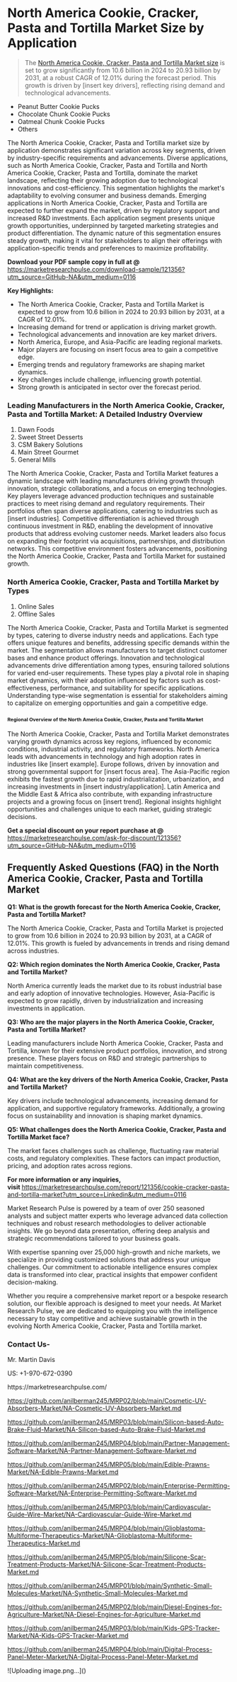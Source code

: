 <h1>North America Cookie, Cracker, Pasta and Tortilla Market&nbsp;Size by Application</h1><blockquote><p>The <a href="https://marketresearchpulse.com/download-sample/121356?utm_source=GitHub-NA&amp;utm_medium=0116">North America Cookie, Cracker, Pasta and Tortilla Market size</a> is set to grow significantly from 10.6 billion in 2024 to 20.93 billion by 2031, at a robust CAGR of 12.01% during the forecast period. This growth is driven by [insert key drivers], reflecting rising demand and technological advancements.</p></blockquote><ul><li>Peanut Butter Cookie Pucks<li> Chocolate Chunk Cookie Pucks<li> Oatmeal Chunk Cookie Pucks<li> Others</li></ul><p>The North America Cookie, Cracker, Pasta and Tortilla market size by application demonstrates significant variation across key segments, driven by industry-specific requirements and advancements. Diverse applications, such as North America Cookie, Cracker, Pasta and Tortilla and North America Cookie, Cracker, Pasta and Tortilla, dominate the market landscape, reflecting their growing adoption due to technological innovations and cost-efficiency. This segmentation highlights the market's adaptability to evolving consumer and business demands. Emerging applications in North America Cookie, Cracker, Pasta and Tortilla are expected to further expand the market, driven by regulatory support and increased R&D investments. Each application segment presents unique growth opportunities, underpinned by targeted marketing strategies and product differentiation. The dynamic nature of this segmentation ensures steady growth, making it vital for stakeholders to align their offerings with application-specific trends and preferences to maximize profitability.</p><p><strong>Download your PDF sample copy in full at @ </strong><a href="https://marketresearchpulse.com/download-sample/121356?utm_source=GitHub-NA&amp;utm_medium=0116">https://marketresearchpulse.com/download-sample/121356?utm_source=GitHub-NA&amp;utm_medium=0116</a></p><p><strong>Key Highlights: </strong></p><ul><li>The North America Cookie, Cracker, Pasta and Tortilla Market is expected to grow from 10.6 billion in 2024 to 20.93 billion by 2031, at a CAGR of 12.01%.</li><li>Increasing demand for trend or application is driving market growth.</li><li>Technological advancements and innovation are key market drivers.</li><li>North America, Europe, and Asia-Pacific are leading regional markets.</li><li>Major players are focusing on insert focus area to gain a competitive edge.</li><li>Emerging trends and regulatory frameworks are shaping market dynamics.</li><li>Key challenges include challenge, influencing growth potential.</li><li>Strong growth is anticipated in sector over the forecast period.</li></ul><h3>Leading Manufacturers in the North America Cookie, Cracker, Pasta and Tortilla Market: A Detailed Industry Overview</h3><ol><li>Dawn Foods</li><li>Sweet Street Desserts</li><li>CSM Bakery Solutions</li><li>Main Street Gourmet</li><li>General Mills</li></ol><div class="flex max-w-full flex-col flex-grow"><div class="min-h-8 text-message flex w-full flex-col items-end gap-2 whitespace-normal break-words [.text-message+&amp;]:mt-5" dir="auto" data-message-author-role="assistant" data-message-id="fd8432e4-4910-450d-b182-61b7bfb0a01f" data-message-model-slug="gpt-4o"><div class="flex w-full flex-col gap-1 empty:hidden first:pt-[3px]"><div class="markdown prose w-full break-words dark:prose-invert light"><p>The North America Cookie, Cracker, Pasta and Tortilla Market features a dynamic landscape with leading manufacturers driving growth through innovation, strategic collaborations, and a focus on emerging technologies. Key players leverage advanced production techniques and sustainable practices to meet rising demand and regulatory requirements. Their portfolios often span diverse applications, catering to industries such as [insert industries]. Competitive differentiation is achieved through continuous investment in R&amp;D, enabling the development of innovative products that address evolving customer needs. Market leaders also focus on expanding their footprint via acquisitions, partnerships, and distribution networks. This competitive environment fosters advancements, positioning the North America Cookie, Cracker, Pasta and Tortilla Market for sustained growth.</p></div></div></div></div><h3>North America Cookie, Cracker, Pasta and Tortilla Market by Types</h3><ol><li>Online Sales<li> Offline Sales</li></ol><div class="flex max-w-full flex-col flex-grow"><div class="min-h-8 text-message flex w-full flex-col items-end gap-2 whitespace-normal break-words [.text-message+&amp;]:mt-5" dir="auto" data-message-author-role="assistant" data-message-id="084470be-0bb7-4664-bddf-5156b4f41249" data-message-model-slug="gpt-4o-mini"><div class="flex w-full flex-col gap-1 empty:hidden first:pt-[3px]"><div class="markdown prose w-full break-words dark:prose-invert light"><p>The North America Cookie, Cracker, Pasta and Tortilla Market is segmented by types, catering to diverse industry needs and applications. Each type offers unique features and benefits, addressing specific demands within the market. The segmentation allows manufacturers to target distinct customer bases and enhance product offerings. Innovation and technological advancements drive differentiation among types, ensuring tailored solutions for varied end-user requirements. These types play a pivotal role in shaping market dynamics, with their adoption influenced by factors such as cost-effectiveness, performance, and suitability for specific applications. Understanding type-wise segmentation is essential for stakeholders aiming to capitalize on emerging opportunities and gain a competitive edge.</p></div></div></div></div><h3><span style="font-size: 11px;">Regional Overview of the North America Cookie, Cracker, Pasta and Tortilla Market</span></h3><div class="flex max-w-full flex-col flex-grow"><div class="min-h-8 text-message flex w-full flex-col items-end gap-2 whitespace-normal break-words [.text-message+&amp;]:mt-5" dir="auto" data-message-author-role="assistant" data-message-id="e9038762-ce64-4e30-91c9-9bd413514231" data-message-model-slug="gpt-4o-mini"><div class="flex w-full flex-col gap-1 empty:hidden first:pt-[3px]"><div class="markdown prose w-full break-words dark:prose-invert light"><p>The North America Cookie, Cracker, Pasta and Tortilla Market demonstrates varying growth dynamics across key regions, influenced by economic conditions, industrial activity, and regulatory frameworks. North America leads with advancements in technology and high adoption rates in industries like [insert example]. Europe follows, driven by innovation and strong governmental support for [insert focus area]. The Asia-Pacific region exhibits the fastest growth due to rapid industrialization, urbanization, and increasing investments in [insert industry/application]. Latin America and the Middle East &amp; Africa also contribute, with expanding infrastructure projects and a growing focus on [insert trend]. Regional insights highlight opportunities and challenges unique to each market, guiding strategic decisions.</p></div></div></div></div><p><strong>Get a special discount on your report purchase at @ </strong><a href="https://marketresearchpulse.com/ask-for-discount/121356?utm_source=GitHub-NA&amp;utm_medium=0116">https://marketresearchpulse.com/ask-for-discount/121356?utm_source=GitHub-NA&amp;utm_medium=0116</a></p><h2>Frequently Asked Questions (FAQ) in the North America Cookie, Cracker, Pasta and Tortilla Market</h2><p><strong>Q1: What is the growth forecast for the North America Cookie, Cracker, Pasta and Tortilla Market?</strong></p><p>The North America Cookie, Cracker, Pasta and Tortilla Market is projected to grow from 10.6 billion in 2024 to 20.93 billion by 2031, at a CAGR of 12.01%. This growth is fueled by advancements in trends and rising demand across industries.</p><p><strong>Q2: Which region dominates the North America Cookie, Cracker, Pasta and Tortilla Market?</strong></p><p>North America currently leads the market due to its robust industrial base and early adoption of innovative technologies. However, Asia-Pacific is expected to grow rapidly, driven by industrialization and increasing investments in application.</p><p><strong>Q3: Who are the major players in the North America Cookie, Cracker, Pasta and Tortilla Market?</strong></p><p>Leading manufacturers include North America Cookie, Cracker, Pasta and Tortilla, known for their extensive product portfolios, innovation, and strong presence. These players focus on R&amp;D and strategic partnerships to maintain competitiveness.</p><p><strong>Q4: What are the key drivers of the North America Cookie, Cracker, Pasta and Tortilla Market?</strong></p><p>Key drivers include technological advancements, increasing demand for application, and supportive regulatory frameworks. Additionally, a growing focus on sustainability and innovation is shaping market dynamics.</p><p><strong>Q5: What challenges does the North America Cookie, Cracker, Pasta and Tortilla Market face?</strong></p><p>The market faces challenges such as challenge, fluctuating raw material costs, and regulatory complexities. These factors can impact production, pricing, and adoption rates across regions.</p><p><strong>For more information or any inquiries, visit&nbsp;</strong><a href="https://marketresearchpulse.com/report/121356/cookie-cracker-pasta-and-tortilla-market?utm_source=Linkedin&utm_medium=0116">https://marketresearchpulse.com/report/121356/cookie-cracker-pasta-and-tortilla-market?utm_source=Linkedin&utm_medium=0116</a></p><p>Market Research Pulse is powered by a team of over 250 seasoned analysts and subject matter experts who leverage advanced data collection techniques and robust research methodologies to deliver actionable insights. We go beyond data presentation, offering deep analysis and strategic recommendations tailored to your business goals.</p><p>With expertise spanning over 25,000 high-growth and niche markets, we specialize in providing customized solutions that address your unique challenges. Our commitment to actionable intelligence ensures complex data is transformed into clear, practical insights that empower confident decision-making.</p><p>Whether you require a comprehensive market report or a bespoke research solution, our flexible approach is designed to meet your needs. At Market Research Pulse, we are dedicated to equipping you with the intelligence necessary to stay competitive and achieve sustainable growth in the evolving North America Cookie, Cracker, Pasta and Tortilla market.</p><h3><strong>Contact Us-</strong></h3><p>Mr. Martin Davis</p><p>US: +1-970-672-0390</p><p>https://marketresearchpulse.com/</p><p><a href="https://github.com/anilberman245/MRP02/blob/main/Cosmetic-UV-Absorbers-Market/NA-Cosmetic-UV-Absorbers-Market.md">https://github.com/anilberman245/MRP02/blob/main/Cosmetic-UV-Absorbers-Market/NA-Cosmetic-UV-Absorbers-Market.md</a></p><p><a href="https://github.com/anilberman245/MRP03/blob/main/Silicon-based-Auto-Brake-Fluid-Market/NA-Silicon-based-Auto-Brake-Fluid-Market.md">https://github.com/anilberman245/MRP03/blob/main/Silicon-based-Auto-Brake-Fluid-Market/NA-Silicon-based-Auto-Brake-Fluid-Market.md</a></p><p><a href="https://github.com/anilberman245/MRP04/blob/main/Partner-Management-Software-Market/NA-Partner-Management-Software-Market.md">https://github.com/anilberman245/MRP04/blob/main/Partner-Management-Software-Market/NA-Partner-Management-Software-Market.md</a></p><p><a href="https://github.com/anilberman245/MRP05/blob/main/Edible-Prawns-Market/NA-Edible-Prawns-Market.md">https://github.com/anilberman245/MRP05/blob/main/Edible-Prawns-Market/NA-Edible-Prawns-Market.md</a></p><p><a href="https://github.com/anilberman245/MRP02/blob/main/Enterprise-Permitting-Software-Market/NA-Enterprise-Permitting-Software-Market.md">https://github.com/anilberman245/MRP02/blob/main/Enterprise-Permitting-Software-Market/NA-Enterprise-Permitting-Software-Market.md</a></p><p><a href="https://github.com/anilberman245/MRP03/blob/main/Cardiovascular-Guide-Wire-Market/NA-Cardiovascular-Guide-Wire-Market.md">https://github.com/anilberman245/MRP03/blob/main/Cardiovascular-Guide-Wire-Market/NA-Cardiovascular-Guide-Wire-Market.md</a></p><p><a href="https://github.com/anilberman245/MRP04/blob/main/Glioblastoma-Multiforme-Therapeutics-Market/NA-Glioblastoma-Multiforme-Therapeutics-Market.md">https://github.com/anilberman245/MRP04/blob/main/Glioblastoma-Multiforme-Therapeutics-Market/NA-Glioblastoma-Multiforme-Therapeutics-Market.md</a></p><p><a href="https://github.com/anilberman245/MRP05/blob/main/Silicone-Scar-Treatment-Products-Market/NA-Silicone-Scar-Treatment-Products-Market.md">https://github.com/anilberman245/MRP05/blob/main/Silicone-Scar-Treatment-Products-Market/NA-Silicone-Scar-Treatment-Products-Market.md</a></p><p><a href="https://github.com/anilberman245/MRP01/blob/main/Synthetic-Small-Molecules-Market/NA-Synthetic-Small-Molecules-Market.md">https://github.com/anilberman245/MRP01/blob/main/Synthetic-Small-Molecules-Market/NA-Synthetic-Small-Molecules-Market.md</a></p><p><a href="https://github.com/anilberman245/MRP02/blob/main/Diesel-Engines-for-Agriculture-Market/NA-Diesel-Engines-for-Agriculture-Market.md">https://github.com/anilberman245/MRP02/blob/main/Diesel-Engines-for-Agriculture-Market/NA-Diesel-Engines-for-Agriculture-Market.md</a></p><p><a href="https://github.com/anilberman245/MRP03/blob/main/Kids-GPS-Tracker-Market/NA-Kids-GPS-Tracker-Market.md">https://github.com/anilberman245/MRP03/blob/main/Kids-GPS-Tracker-Market/NA-Kids-GPS-Tracker-Market.md</a></p><p><a href="https://github.com/anilberman245/MRP04/blob/main/Digital-Process-Panel-Meter-Market/NA-Digital-Process-Panel-Meter-Market.md">https://github.com/anilberman245/MRP04/blob/main/Digital-Process-Panel-Meter-Market/NA-Digital-Process-Panel-Meter-Market.md</a></p>
![Uploading image.png…]()
